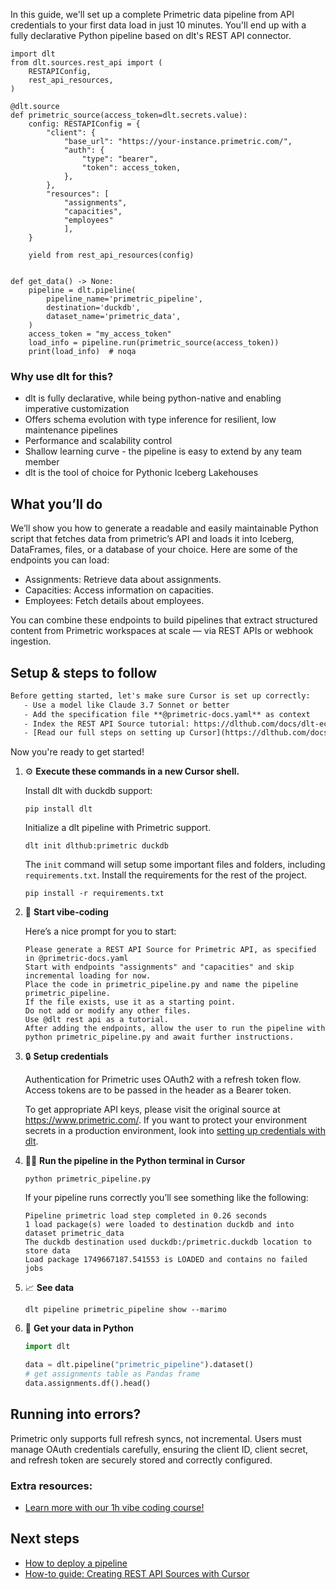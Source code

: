 In this guide, we'll set up a complete Primetric data pipeline from API credentials to your first data load in just 10 minutes. You'll end up with a fully declarative Python pipeline based on dlt's REST API connector.

```python-outcome
import dlt
from dlt.sources.rest_api import (
    RESTAPIConfig,
    rest_api_resources,
)

@dlt.source
def primetric_source(access_token=dlt.secrets.value):
    config: RESTAPIConfig = {
        "client": {
            "base_url": "https://your-instance.primetric.com/",
            "auth": {
                "type": "bearer",
                "token": access_token,
            },
        },
        "resources": [
            "assignments",
            "capacities",
            "employees"
            ],
    }

    yield from rest_api_resources(config)


def get_data() -> None:
    pipeline = dlt.pipeline(
        pipeline_name='primetric_pipeline',
        destination='duckdb',
        dataset_name='primetric_data', 
    )
    access_token = "my_access_token"
    load_info = pipeline.run(primetric_source(access_token))
    print(load_info)  # noqa
```

### Why use dlt for this?

- dlt is fully declarative, while being python-native and enabling imperative customization
- Offers schema evolution with type inference for resilient, low maintenance pipelines
- Performance and scalability control
- Shallow learning curve - the pipeline is easy to extend by any team member
- dlt is the tool of choice for Pythonic Iceberg Lakehouses

## What you’ll do

We’ll show you how to generate a readable and easily maintainable Python script that fetches data from primetric’s API and loads it into Iceberg, DataFrames, files, or a database of your choice. Here are some of the endpoints you can load:

- Assignments: Retrieve data about assignments.
- Capacities: Access information on capacities.
- Employees: Fetch details about employees.

You can combine these endpoints to build pipelines that extract structured content from Primetric workspaces at scale — via REST APIs or webhook ingestion.

## Setup & steps to follow

```default
Before getting started, let's make sure Cursor is set up correctly:
   - Use a model like Claude 3.7 Sonnet or better
   - Add the specification file **@primetric-docs.yaml** as context
   - Index the REST API Source tutorial: https://dlthub.com/docs/dlt-ecosystem/verified-sources/rest_api/ and add it to context as **@dlt rest api**
   - [Read our full steps on setting up Cursor](https://dlthub.com/docs/dlt-ecosystem/llm-tooling/cursor-restapi#23-configuring-cursor-with-documentation)
```

Now you're ready to get started! 

1. ⚙️ **Execute these commands in a new Cursor shell.**
    
    Install dlt with duckdb support:
    ```shell
    pip install dlt
    ```

    Initialize a dlt pipeline with Primetric support.
    ```shell
    dlt init dlthub:primetric duckdb
    ```

    The `init` command will setup some important files and folders, including `requirements.txt`. Install the requirements for the rest of the project.
    ```shell
    pip install -r requirements.txt
    ```
    
2. 🤠 **Start vibe-coding**
    
    Here’s a nice prompt for you to start: 
    
    ```prompt
    Please generate a REST API Source for Primetric API, as specified in @primetric-docs.yaml 
    Start with endpoints "assignments" and "capacities" and skip incremental loading for now. 
    Place the code in primetric_pipeline.py and name the pipeline primetric_pipeline. 
    If the file exists, use it as a starting point. 
    Do not add or modify any other files. 
    Use @dlt rest api as a tutorial. 
    After adding the endpoints, allow the user to run the pipeline with python primetric_pipeline.py and await further instructions.
    ```

    
3. 🔒 **Setup credentials** 
    
    Authentication for Primetric uses OAuth2 with a refresh token flow. Access tokens are to be passed in the header as a Bearer token.
    
    To get appropriate API keys, please visit the original source at https://www.primetric.com/.
    If you want to protect your environment secrets in a production environment, look into [setting up credentials with dlt](https://dlthub.com/docs/walkthroughs/add_credentials).
    
4. 🏃‍♀️ **Run the pipeline in the Python terminal in Cursor**
    
    ```shell
    python primetric_pipeline.py
    ```
    
    If your pipeline runs correctly you’ll see something like the following:
    
    ```shell
    Pipeline primetric load step completed in 0.26 seconds
    1 load package(s) were loaded to destination duckdb and into dataset primetric_data
    The duckdb destination used duckdb:/primetric.duckdb location to store data
    Load package 1749667187.541553 is LOADED and contains no failed jobs
    ```
    
5. 📈 **See data**
    
    ```shell
    dlt pipeline primetric_pipeline show --marimo
    ```
    
6. 🐍 **Get your data in Python**
    
    ```python
    import dlt

   data = dlt.pipeline("primetric_pipeline").dataset()
   # get assignments table as Pandas frame
   data.assignments.df().head()
    ```

## Running into errors?

Primetric only supports full refresh syncs, not incremental. Users must manage OAuth credentials carefully, ensuring the client ID, client secret, and refresh token are securely stored and correctly configured.

### Extra resources:

- [Learn more with our 1h vibe coding course!](https://www.youtube.com/watch?v=GGid70rnJuM)

## Next steps

- [How to deploy a pipeline](https://dlthub.com/docs/walkthroughs/deploy-a-pipeline)
- [How-to guide: Creating REST API Sources with Cursor](https://dlthub.com/docs/dlt-ecosystem/llm-tooling/cursor-restapi)